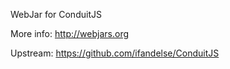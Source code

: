 WebJar for ConduitJS

More info: http://webjars.org

Upstream: https://github.com/ifandelse/ConduitJS
